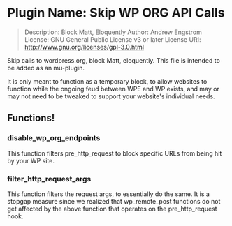 # Plugin Name: Skip WP ORG API Calls
> Description: Block Matt, Eloquently
> Author:      Andrew Engstrom
> License:     GNU General Public License v3 or later
> License URI: http://www.gnu.org/licenses/gpl-3.0.html

Skip calls to wordpress.org, block Matt, eloquently.
This file is intended to be added as an mu-plugin.

It is only meant to function as a temporary block, to allow
websites to function while the ongoing feud between WPE and WP
exists, and may or may not need to be tweaked to support your
website's individual needs.

## Functions!

### disable_wp_org_endpoints
This function filters pre_http_request to block specific URLs from being hit by your WP site.

### filter_http_request_args
This function filters the request args, to essentially do the same. It is a stopgap measure
since we realized that wp_remote_post functions do not get affected by the above function that
operates on the pre_http_request hook.
